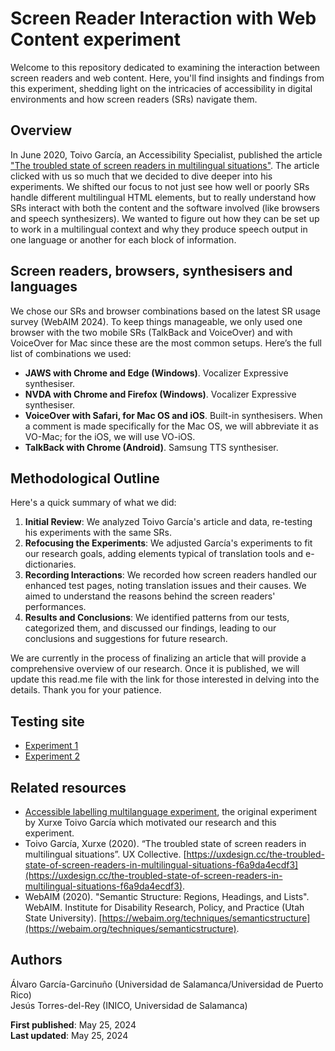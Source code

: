 # Screen Reader Interaction with Web Content experiment

Welcome to this repository dedicated to examining the interaction between screen readers and web content. Here, you'll find insights and findings from this experiment, shedding light on the intricacies of accessibility in digital environments and how screen readers (SRs) navigate them.

## Overview

In June 2020, Toivo García, an Accessibility Specialist, published the article ["The troubled state of screen readers in multilingual situations"](https://medium.com/@xurxe/the-troubled-state-of-screen-readers-in-multilingual-situations-f6a9da4ecdf3). The article clicked with us so much that we decided to dive deeper into his experiments. We shifted our focus to not just see how well or poorly SRs handle different multilingual HTML elements, but to really understand how SRs interact with both the content and the software involved (like browsers and speech synthesizers). We wanted to figure out how they can be set up to work in a multilingual context and why they produce speech output in one language or another for each block of information.

## Screen readers, browsers, synthesisers and languages

We chose our SRs and browser combinations based on the latest SR usage survey (WebAIM 2024). To keep things manageable, we only used one browser with the two mobile SRs (TalkBack and VoiceOver) and with VoiceOver for Mac since these are the most common setups. Here’s the full list of combinations we used:

- **JAWS with Chrome and Edge (Windows)**. Vocalizer Expressive synthesiser.
- **NVDA with Chrome and Firefox (Windows)**. Vocalizer Expressive synthesiser.
- **VoiceOver with Safari, for Mac OS and iOS**. Built-in synthesisers. When a comment is made specifically for the Mac OS, we will abbreviate it as VO-Mac; for the iOS, we will use VO-iOS.
- **TalkBack with Chrome (Android)**. Samsung TTS synthesiser.

## Methodological Outline

Here's a quick summary of what we did:
1. **Initial Review**: We analyzed Toivo García's article and data, re-testing his experiments with the same SRs. 
2. **Refocusing the Experiments**: We adjusted García's experiments to fit our research goals, adding elements typical of translation tools and e-dictionaries.
3. **Recording Interactions**: We recorded how screen readers handled our enhanced test pages, noting translation issues and their causes. We aimed to understand the reasons behind the screen readers' performances.
4. **Results and Conclusions**: We identified patterns from our tests, categorized them, and discussed our findings, leading to our conclusions and suggestions for future research.

We are currently in the process of finalizing an article that will provide a comprehensive overview of our research. Once it is published, we will update this read.me file with the link for those interested in delving into the details. Thank you for your patience.

## Testing site

- [Experiment 1](https://garciagarcinuno.github.io/usal-ms1/page1)
- [Experiment 2](https://garciagarcinuno.github.io/usal-ms1/page2)


## Related resources

- [Accessible labelling multilanguage experiment](https://github.com/xurxe/accessible-labelling-multilanguage-experiment), the original experiment by Xurxe Toivo García which motivated our research and this experiment.
- Toivo García, Xurxe (2020). “The troubled state of screen readers in multilingual situations”. UX Collective. [https://uxdesign.cc/the-troubled-state-of-screen-readers-in-multilingual-situations-f6a9da4ecdf3](https://uxdesign.cc/the-troubled-state-of-screen-readers-in-multilingual-situations-f6a9da4ecdf3).
- WebAIM (2020). "Semantic Structure: Regions, Headings, and Lists". WebAIM. Institute for Disability Research, Policy, and Practice (Utah State University). [https://webaim.org/techniques/semanticstructure](https://webaim.org/techniques/semanticstructure).

## Authors

Álvaro García-Garcinuño (Universidad de Salamanca/Universidad de Puerto Rico)  
Jesús Torres-del-Rey (INICO, Universidad de Salamanca)  

**First published**: May 25, 2024  
**Last updated**: May 25, 2024